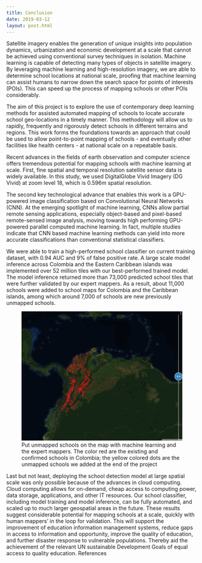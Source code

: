 ```yaml
---
title: Conclusion
date: 2019-03-12
layout: post.html
---
```

Satellite imagery enables the generation of unique insights into population dynamics, urbanization and economic development at a scale that cannot be achieved using conventional survey techniques in isolation. Machine learning is capable of detecting many types of objects in satellite imagery. By leveraging machine learning and high-resolution imagery, we are able to determine school locations at national scale, proofing that machine learning can assist humans to narrow down the search space for points of interests (POIs). This can speed up the process of mapping schools or other POIs considerably.

The aim of this project is to explore the use of contemporary deep learning methods for assisted automated mapping of schools to locate accurate school geo-locations in a timely manner. This methodology will allow us to rapidly, frequently and rigorously detect schools in different terrains and regions. This work forms the foundations towards an approach that could be used to allow point-to-point mapping of schools - and eventually other facilities like health centers - at national scale on a repeatable basis.

Recent advances in the fields of earth observation and computer science offers tremendous potential for mapping schools with machine learning at scale. First, fine spatial and temporal resolution satellite sensor data is widely available. In this study, we used DigitalGlobe Vivid Imagery (DG Vivid) at zoom level 18, which is 0.596m spatial resolution.

The second key technological advance that enables this work is a GPU-powered image classification based on Convolutional Neural Networks (CNN). At the emerging spotlight of machine learning, CNNs allow partial remote sensing applications, especially object-based and pixel-based remote-sensed image analysis, moving towards high performing GPU-powered parallel computed machine learning. In fact, multiple studies indicate that CNN based machine learning methods can yield into more accurate classifications  than conventional statistical classifiers.

We were able to train a high-performed school classifier  on current training dataset, with 0.94 AUC and 9% of false positive rate. A large scale model inference across Colombia and the Eastern Caribbean islands was implemented over 52 million tiles with our best-performed trained model. The model inference returned more than 73,000 predicted school tiles that were further validated by our expert mappers. As a result, about 11,000 schools were added to school maps for Colombia and the Caribbean islands, among which around 7,000 of schools are new previously unmapped schools.

<figure class="align-center">
	<img src="/assets/graphics/content/results/unicef-final_schools.gif" alt="Put unmapped schools on the map with machine learning" />
	<figcaption> Put unmapped schools on the map with machine learning and the expert mappers. The color red are the existing and confirmed schools in Colombia; the yellow colored dots are the unmapped schools we added at the end of the project</figcaption>
</figure>


Last but not least, deploying the school detection model at large spatial scale was only possible because of the advances in cloud computing. Cloud computing allows for on-demand, cheap access to computing power, data storage, applications, and other IT resources. Our school classifier, including model training and model inference, can be fully automated, and scaled up to much larger geospatial areas in the future. These results suggest considerable potential for mapping schools at a scale, quickly with human mappers’ in the loop for validation. This will support the improvement of education information management systems, reduce gaps in access to information and opportunity, improve the quality of education, and further disaster response to vulnerable populations. Thereby aid the achievement of the relevant UN sustainable Development Goals of equal access to quality education.
References
